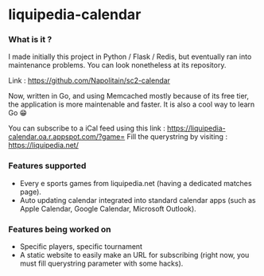 # liquipedia-calendar

### What is it ?

I made initially this project in Python / Flask / Redis, but eventually ran into maintenance problems.
You can look nonetheless at its repository.

Link : https://github.com/Napolitain/sc2-calendar

Now, written in Go, and using Memcached mostly because of its free tier, the application is more maintenable and faster.
It is also a cool way to learn Go 😁

You can subscribe to a iCal feed using this link : https://liquipedia-calendar.oa.r.appspot.com/?game=
Fill the querystring by visiting : https://liquipedia.net/

### Features supported
* Every e sports games from liquipedia.net (having a dedicated matches page).
* Auto updating calendar integrated into standard calendar apps (such as Apple Calendar, Google Calendar, Microsoft Outlook).

### Features being worked on
* Specific players, specific tournament
* A static website to easily make an URL for subscribing (right now, you must fill querystring parameter with some hacks).
